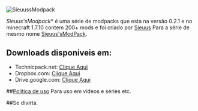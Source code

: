 #
![SieuussModpack](https://github.com/Sieuus/fSieuus'sModpackiles/blob/master/loguis.png)

*Sieuus'sModpack** é uma série de modpacks que esta na versão 0.2.1 e no minecraft 1.7.10 contem 200+ mods e foi criado por [Sieuus](https://www.youtube.com/c/sieuus/) Para a série de mesmo nome [Sieuus'sModPack](https://www.youtube.com/playlist?list=PL3gCDJqzpJknszatobe5YKEVKur28tMgX).

## Downloads disponiveis em:

* Technicpack.net:  [Clique Aqui](http://www.technicpack.net/modpack/sieuussmodpack2-serie.819975)
* Dropbox.com:      [Clique Aqui](https://www.dropbox.com/s/sorb17irj720sus/Sieuus%27sModpack2.rar?dl=1)
* Drive.google.com: [Clique Aqui](https://drive.google.com/uc?export=download&id=0BwtlbR5-pP_NbEd3STdhSTVvTkE)


##[Politica de uso](https://gist.githubusercontent.com/Sieuus/64fa38dc440e6cb2139182cc22b00aea/raw/421c9d0adc5bca5c7260c5d0dd65bd12f1085b56/politica-de-uso) Para uso em vídeos e séries etc.

##Se divirta.
